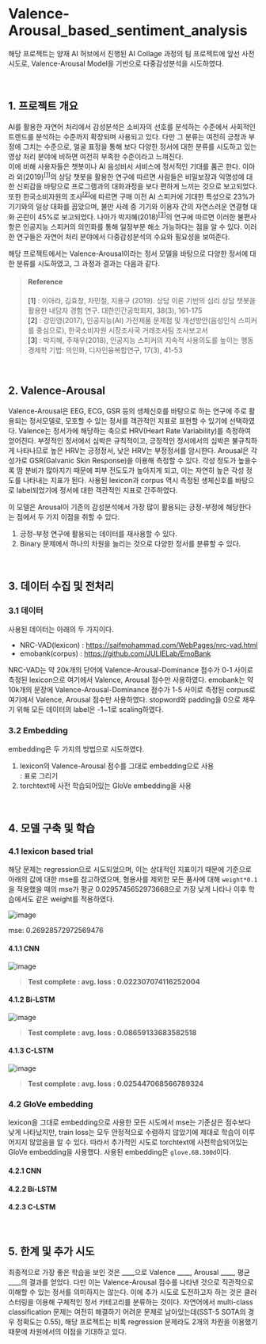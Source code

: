 # Valence-Arousal_based_sentiment_analysis

해당 프로젝트는 양재 AI 허브에서 진행된 AI Collage 과정의 팀 프로젝트에 앞선 사전 시도로, Valence-Arousal Model을 기반으로 다중감성분석을 시도하였다.  

<br>

## 1. 프로젝트 개요

AI를 활용한 자연어 처리에서 감성분석은 소비자의 선호를 분석하는 수준에서 사회적인 트렌드를 분석하는 수준까지 확장되며 사용되고 있다. 다만 그 분류는 여전히 긍정과 부정에 그치는 수준으로, 얼굴 표정을 통해 보다 다양한 정서에 대한 분류를 시도하고 있는 영상 처리 분야에 비하면 여전히 부족한 수준이라고 느껴진다.  
이에 비해 사용자들은 챗봇이나 AI 음성비서 서비스에 정서적인 기대를 품곤 한다. 이아라 외(2019)<sup>[[1]](#footnote_1)</sup>의 상담 챗봇을 활용한 연구에 따르면 사람들은 비밀보장과 익명성에 대한 신뢰감을 바탕으로 프로그램과의 대화과정을 보다 편하게 느끼는 것으로 보고되었다. 또한 한국소비자원의 조사<sup>[[2]](#footnote_2)</sup>에 따르면 구매 이전 AI 스피커에 기대한 특성으로 23%가 기기와의 일상 대화를 꼽았으며, 불만 사례 중 기기와 이용자 간의 자연스러운 연결형 대화 곤란이 45%로 보고되었다. 나아가 박지혜(2018)<sup>[[3]](#footnote_3)</sup>의 연구에 따르면 이러한 불편사항은 인공지능 스피커의 의인화를 통해 일정부분 해소 가능하다는 점을 알 수 있다. 이러한 연구들은 자연어 처리 분야에서 다중감성분석의 수요와 필요성을 보여준다.  

해당 프로젝트에서는 Valence-Arousal이라는 정서 모델을 바탕으로 다양한 정서에 대한 분류를 시도하였고, 그 과정과 결과는 다음과 같다.  

> #### Reference
> <a name="footnote_1">[1]</a> : 이아라, 김효창, 차민철, 지용구 (2019). 상담 이론 기반의 심리 상담 챗봇을 활용한 내담자 경험 연구. 대한인간공학회지, 38(3), 161-175  
> <a name="footnote_2">[2]</a> : 강민영(2017), 인공지능(AI) 가전제품 문제점 및 개선방안(음성인식 스피커를 중심으로), 한국소비자원 시장조사국 거래조사팀 조사보고서  
> <a name="footnote_3">[3]</a> : 박지혜, 주재우(2018), 인공지능 스피커의 지속적 사용의도를 높이는 행동경제학 기법: 의인화, 디자인융복합연구, 17(3), 41-53  

<br>

## 2. Valence-Arousal

Valence-Arousal은 EEG, ECG, GSR 등의 생체신호를 바탕으로 하는 연구에 주로 활용되는 정서모델로, 모호할 수 있는 정서를 객관적인 지표로 표현할 수 있기에 선택하였다. Valence는 정서가에 해당하는 축으로 HRV(Heart Rate Variability)를 측정하여 얻어진다. 부정적인 정서에서 심박은 규칙적이고, 긍정적인 정서에서의 심박은 불규칙하게 나타나므로 높은 HRV는 긍정정서, 낮은 HRV는 부정정서를 암시한다. Arousal은 각성가로 GSR(Galvanic Skin Response)을 이용해 측정할 수 있다. 각성 정도가 높을수록 땀 분비가 많아지기 때문에 피부 전도도가 높아지게 되고, 이는 자연히 높은 각성 정도를 나타내는 지표가 된다. 사용된 lexicon과 corpus 역시 측정된 생체신호를 바탕으로 label되었기에 정서에 대한 객관적인 지표로 간주하였다.  

이 모델은 Arousal이 기존의 감성분석에서 가장 많이 활용되는 긍정-부정에 해당한다는 점에서 두 가지 이점을 취할 수 있다.  
1. 긍정-부정 연구에 활용되는 데이터를 재사용할 수 있다.
2. Binary 문제에서 하나의 차원을 늘리는 것으로 다양한 정서를 분류할 수 있다.

<br>

## 3. 데이터 수집 및 전처리

### 3.1 데이터
사용된 데이터는 아래의 두 가지이다.
- NRC-VAD(lexicon) : https://saifmohammad.com/WebPages/nrc-vad.html
- emobank(corpus) : https://github.com/JULIELab/EmoBank

NRC-VAD는 약 20k개의 단어에 Valence-Arousal-Dominance 점수가 0-1 사이로 측정된 lexicon으로 여기에서 Valence, Arousal 점수만 사용하였다. emobank는 약 10k개의 문장에 Valence-Arousal-Dominance 점수가 1-5 사이로 측정된 corpus로 여기에서 Valence, Arousal 점수만 사용하였다. stopword와 padding을 0으로 채우기 위해 모든 데이터의 label은 -1~1로 scaling하였다.

### 3.2 Embedding
embedding은 두 가지의 방법으로 시도하였다.
1. lexicon의 Valence-Arousal 점수를 그대로 embedding으로 사용  
: 표로 그리기
2. torchtext에 사전 학습되어있는 GloVe embedding을 사용

<br>

## 4. 모델 구축 및 학습
### 4.1 lexicon based trial
해당 문제는 regression으로 시도되었으며, 이는 상대적인 지표이기 때문에 기준으로 아래의 값에 대한 mse를 참고하였으며, 형용사를 제외한 모든 품사에 대해 `weight*0.1`을 적용했을 때의 mse가 평균 0.0295745652973668으로 가장 낮게 나타나 이후 학습에서도 같은 weight를 적용하였다.  

![image](https://user-images.githubusercontent.com/39390943/92320980-e522a100-f060-11ea-8635-edcfa1aebdc4.png)  

mse: 0.26928572972569476

#### 4.1.1 CNN
![image](https://user-images.githubusercontent.com/39390943/92321057-b48f3700-f061-11ea-8813-2f1ad5558245.png)

> **Test complete : avg. loss : 0.022307074116252004**

#### 4.1.2 Bi-LSTM
![image](https://user-images.githubusercontent.com/39390943/92321041-9a555900-f061-11ea-8b50-349c0ed57a5a.png)

> **Test complete : avg. loss : 0.08659133683582518**

#### 4.1.3 C-LSTM
![image](https://user-images.githubusercontent.com/39390943/92321067-d8527d00-f061-11ea-8c5e-4411c6f531f8.png)

> **Test complete : avg. loss : 0.025447068566789324**


### 4.2 GloVe embedding
lexicon을 그대로 embedding으로 사용한 모든 시도에서 mse는 기준삼은 점수보다 낮게 나타났지만, train loss는 모두 안정적으로 수렴하지 않았기에 제대로 학습이 이루어지지 않았음을 알 수 있다. 따라서 추가적인 시도로 torchtext에 사전학습되어있는 GloVe embedding을 사용했다. 사용된 embedding은 `glove.6B.300d`이다.

#### 4.2.1 CNN

#### 4.2.2 Bi-LSTM

#### 4.2.3 C-LSTM

<br>

## 5. 한계 및 추가 시도

최종적으로 가장 좋은 학습을 보인 것은 ____으로 Valence ____, Arousal ____, 평균 ____의 결과를 얻었다. 다만 이는 Valence-Arousal 점수를 나타낸 것으로 직관적으로 이해할 수 있는 정서를 의미하지는 않는다. 이에 추가 시도로 도전하고자 하는 것은 클러스터링을 이용해 구체적인 정서 카테고리를 분류하는 것이다. 자연어에서 multi-class classification 문제는 여전히 해결하기 어려운 문제로 남아있는데(SST-5 SOTA의 경우 정확도는 0.55), 해당 프로젝트는 비록 regression 문제라도 2개의 차원을 이용했기 때문에 차원에서의 이점을 기대하고 있다.
